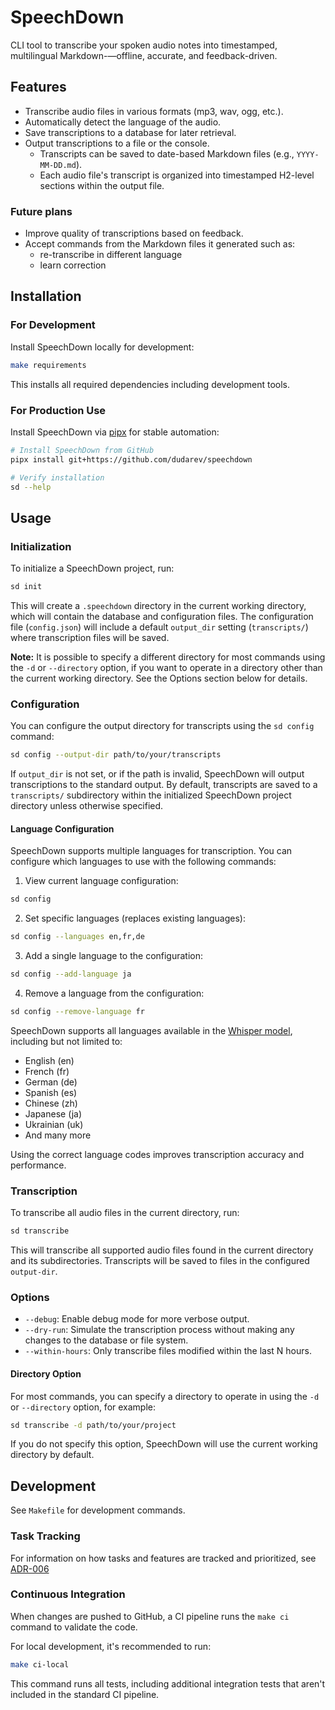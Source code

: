 # SpeechDown

CLI tool to transcribe your spoken audio notes into timestamped, multilingual Markdown-—offline, accurate, and feedback-driven.

## Features

- Transcribe audio files in various formats (mp3, wav, ogg, etc.).
- Automatically detect the language of the audio.
- Save transcriptions to a database for later retrieval.
- Output transcriptions to a file or the console.
  - Transcripts can be saved to date-based Markdown files (e.g., `YYYY-MM-DD.md`).
  - Each audio file's transcript is organized into timestamped H2-level sections within the output file.

### Future plans

- Improve quality of transcriptions based on feedback.
- Accept commands from the Markdown files it generated such as:
  - re-transcribe in different language
  - learn correction

## Installation

### For Development

Install SpeechDown locally for development:

```bash
make requirements
```

This installs all required dependencies including development tools.

### For Production Use

Install SpeechDown via [pipx](https://pipx.pypa.io/) for stable automation:

```bash
# Install SpeechDown from GitHub
pipx install git+https://github.com/dudarev/speechdown

# Verify installation
sd --help
```

## Usage

### Initialization


To initialize a SpeechDown project, run:

```bash
sd init
```

This will create a `.speechdown` directory in the current working directory, which will contain the database and configuration files. The configuration file (`config.json`) will include a default `output_dir` setting (`transcripts/`) where transcription files will be saved.

**Note:** It is possible to specify a different directory for most commands using the `-d` or `--directory` option, if you want to operate in a directory other than the current working directory. See the Options section below for details.

### Configuration

You can configure the output directory for transcripts using the `sd config` command:

```bash
sd config --output-dir path/to/your/transcripts
```

If `output_dir` is not set, or if the path is invalid, SpeechDown will output transcriptions to the standard output. By default, transcripts are saved to a `transcripts/` subdirectory within the initialized SpeechDown project directory unless otherwise specified.

#### Language Configuration

SpeechDown supports multiple languages for transcription. You can configure which languages to use with the following commands:


1. View current language configuration:
```bash
sd config
```

2. Set specific languages (replaces existing languages):
```bash
sd config --languages en,fr,de
```

3. Add a single language to the configuration:
```bash
sd config --add-language ja
```

4. Remove a language from the configuration:
```bash
sd config --remove-language fr
```

SpeechDown supports all languages available in the [Whisper model](https://github.com/openai/whisper), including but not limited to:
- English (en)
- French (fr)
- German (de)
- Spanish (es)
- Chinese (zh)
- Japanese (ja)
- Ukrainian (uk)
- And many more

Using the correct language codes improves transcription accuracy and performance.

### Transcription


To transcribe all audio files in the current directory, run:

```bash
sd transcribe
```

This will transcribe all supported audio files found in the current directory and its subdirectories. Transcripts will be saved to files in the configured `output-dir`.


### Options

- `--debug`: Enable debug mode for more verbose output.
- `--dry-run`: Simulate the transcription process without making any changes to the database or file system.
- `--within-hours`: Only transcribe files modified within the last N hours.

#### Directory Option

For most commands, you can specify a directory to operate in using the `-d` or `--directory` option, for example:

```bash
sd transcribe -d path/to/your/project
```

If you do not specify this option, SpeechDown will use the current working directory by default.

## Development

See `Makefile` for development commands.

### Task Tracking

For information on how tasks and features are tracked and prioritized, see [ADR-006](adrs/current/006_task_tracking_approach.md)

### Continuous Integration

When changes are pushed to GitHub, a CI pipeline runs the `make ci` command to validate the code.

For local development, it's recommended to run:

```bash
make ci-local
```

This command runs all tests, including additional integration tests that aren't included in the standard CI pipeline.

